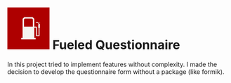 # ![](./public/assets/images/fueled-logo.svg) Fueled Questionnaire

In this project tried to implement features without complexity.
I made the decision to develop the questionnaire form without a package (like formik).
